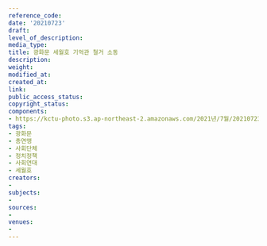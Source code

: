 ```yaml
---
reference_code: 
date: '20210723'
draft: 
level_of_description: 
media_type: 
title: 광화문 세월호 기억관 철거 소동
description: 
weight: 
modified_at: 
created_at: 
link: 
public_access_status: 
copyright_status: 
components:
- https://kctu-photo.s3.ap-northeast-2.amazonaws.com/2021년/7월/20210723-광화문+세월호+기억관+철거+소동_광화문_총연맹_사회단체_정치정책_사회연대_세월호/_1D20580.jpg
tags:
- 광화문
- 총연맹
- 사회단체
- 정치정책
- 사회연대
- 세월호
creators:
- 
subjects:
- 
sources:
- 
venues:
- 
---
```

